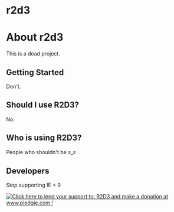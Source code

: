 r2d3
==============

About r2d3
==========

This is a dead project.

Getting Started
---------------

Don't.

Should I use R2D3?
------------------

No.


Who is using R2D3?
------------------

People who shouldn't be ಠ_ಠ


Developers
----------
Stop supporting IE < 9



<a href='http://www.pledgie.com/campaigns/18826'><img alt='Click here to lend your support to: R2D3 and make a donation at www.pledgie.com !' src='http://www.pledgie.com/campaigns/18826.png?skin_name=chrome' border='0' /></a>
